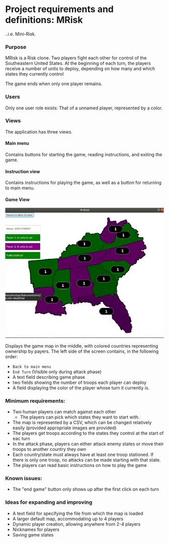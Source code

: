 # Project requirements and definitions: MRisk

..i.e. Mini-Risk.

### Purpose

MRisk is a Risk clone. Two players fight each other for control of the Southeastern United States. At the beginning of each turn, the players receive a number of units to deploy, depending on how many and which states they currently control

The game ends when only one player remains.


### Users

Only one user role exists: That of a unnamed player, represented by a color.

### Views

The application has three views.

#### Main menu

Contains buttons for starting the game, reading instructions, and exiting the game.

#### Instruction view

Contains instructions for playing the game, as well as a button for returning to main menu.

#### Game View
![gameview.png](gameview.png)

Displays the game map in the middle, with colored countries representing ownership by payers. The left side of the screen contains, in the following order:

- `Back to main menu`
- `End Turn` (Visible only during attack phase)
- A text field describing game phase
- two fields showing the number of troops each player can deploy
- A field displaying the color of the player whose turn it currently is.

### Minimum requirements:

- Two human players can match against each other
    - The players can pick which states they want to start with.
- The map is represented by a CSV, which can be changed relatively easily (provided appropriate images are provided)
- The players get troops according to the states they control at the start of eac turn
- In the attack phase, players can either attack enemy states or move their troops to another country they own
- Each country/state must always have at least one troop stationed. If there is only one troop, no attacks can be made starting with that state.
- The players can read basic instructions on how to play the game

### Known issues:
- The "end game" button only shows up after the first click on each turn

### Ideas for expanding and improving
- A text field for specifying the file from which the map is loaded
- A larger default map, accommodating up to 4 players
- Dynamic player creation, allowing anywhere from 2-4 players
- Nicknames for players
- Saving game states
